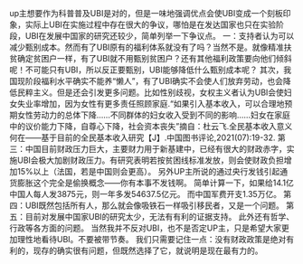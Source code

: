 up主想要作为科普普及UBI是对的，但是一味地强调优点会使UBI变成一个刻板印象，实际上UBI在实施过程中存在很大的争议，哪怕是在发达国家也只在实验阶段，UBI在发展中国家的研究还较少，简单列举一下争议点。
一：支持者认为可以减少甄别成本。然而有了UBI原有的福利体系就没有了吗？当然不是。就像精准扶贫确定贫困户一样，有了UBI就不用甄别贫困户？还有其他福利政策要向他们倾斜呢！不可能只有UBI，所以反正要甄别，UBI能够降低什么甄别成本呢？
其次，我国现阶段福利水平确实不能养“懒人”，有了UBI确实不会使人们放弃劳动，也会降低民粹主义。但是还会引发更多问题。比如性别歧视，女权主义者认为UBI会使妇女失业率增加，因为女性有更多责任照顾家庭.“如果引入基本收入，可以合理地预期女性劳动力的总体下降……不同群体的妇女收入受到不同的影响……妇女在家庭中的议价能力下降，自尊心下降，社会资本丧失”摘自：杜云飞.全民基本收入意义何在——基于目前的全民基本收入研究【J】.中国图书评论,2021(07):19-32.
第三：中国目前财政压力巨大，主要财力用于新基建中，已经有很大的财政赤字，实施UBI会极大加剧财政压力。有研究表明若按贫困线标准发放，则会使财政负担增加15%以上（法国，若是中国则会更高）。
另外UP主所说的通过央行发钱引起通货膨胀这个完全是偷换概念——你有本事不发钱啊。
简单计算一下，如果给14.1亿中国人每人发3875元，则一年多发54637.5亿元。
而中国军费开支1.35万亿。
第四：UBI既然包括所有人，那么就会像吸铁石一样吸引移民者，又是一个问题。
第五：目前对发展中国家UBI的研究太少，无法有有利的证据支持。
此外还有哲学、行政等各方面的问题。
当然我并不反对UBI，也不是否定UP主，只是希望大家更加理性地看待UBI。不要被带节奏。
我们只需要记住一点：没有财政政策是绝对有利的，现存的确实很有问题，但既然选择了它，就说明是现在最有力的。